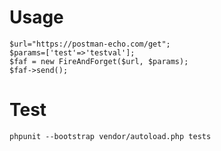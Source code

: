 # Usage

```
$url="https://postman-echo.com/get";
$params=['test'=>'testval'];
$faf = new FireAndForget($url, $params);
$faf->send();
````

# Test

```
phpunit --bootstrap vendor/autoload.php tests
```